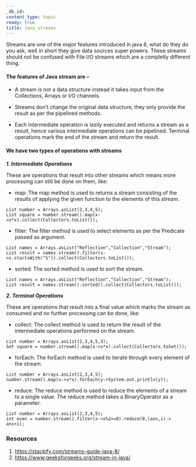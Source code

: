 ```yaml
---
_db_id: 
content_type: topic
ready: true
title: Java streams
---
```


Streams are one of the major features introduced in java 8, what do they do you ask, well in short they give data sources super powers. These streams should not be confused with File I/O streams which are a completly different thing.

#### The features of Java stream are –

- A stream is not a data structure instead it takes input from the Collections, Arrays or I/O channels.

- Streams don’t change the original data structure, they only provide the result as per the pipelined methods.

- Each intermediate operation is lazily executed and returns a stream as a result, hence various intermediate operations can be pipelined. Terminal operations mark the end of the stream and return the result.

#### We have two types of operations with streams

***1. Intermediate Operations***

These are operations that result into other streams which means more processing can still be done on them, like:

- map: The map method is used to returns a stream consisting of the results of applying the given function to the elements of this stream.

```
List number = Arrays.asList(2,3,4,5);
List square = number.stream().map(x->x*x).collect(Collectors.toList());
```
- filter: The filter method is used to select elements as per the Predicate passed as argument.

```
List names = Arrays.asList("Reflection","Collection","Stream");
List result = names.stream().filter(s->s.startsWith("S")).collect(Collectors.toList());
```
- sorted: The sorted method is used to sort the stream.

```
List names = Arrays.asList("Reflection","Collection","Stream");
List result = names.stream().sorted().collect(Collectors.toList());
```

***2. Terminal Operations***

These are operations that result into a final value which marks the stream as consumed and no further processing can be done, like:

- collect: The collect method is used to return the result of the intermediate operations performed on the stream.

```
List number = Arrays.asList(2,3,4,5,3);
Set square = number.stream().map(x->x*x).collect(Collectors.toSet());
```

- forEach: The forEach method is used to iterate through every element of the stream.

```
List number = Arrays.asList(2,3,4,5);
number.stream().map(x->x*x).forEach(y->System.out.println(y));
```

- reduce: The reduce method is used to reduce the elements of a stream to a single value.
The reduce method takes a BinaryOperator as a parameter.

```
List number = Arrays.asList(2,3,4,5);
int even = number.stream().filter(x->x%2==0).reduce(0,(ans,i)-> ans+i);
```


### Resources
1. https://stackify.com/streams-guide-java-8/
2. https://www.geeksforgeeks.org/stream-in-java/